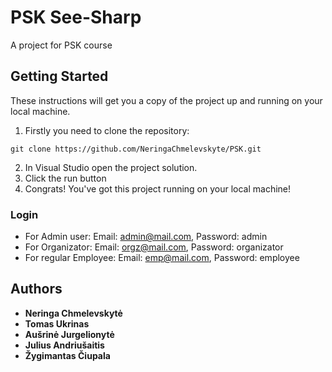 # PSK See-Sharp 
A project for PSK course

## Getting Started
These instructions will get you a copy of the project up and running on your local machine.

1. Firstly you need to clone the repository:
```
git clone https://github.com/NeringaChmelevskyte/PSK.git
```
2. In Visual Studio open the project solution.
3. Click the run button
4. Congrats! You've got this project running on your local machine!

### Login
* For Admin user:
  Email: admin@mail.com, Password: admin
* For Organizator:
  Email: orgz@mail.com, Password: organizator
* For regular Employee:
  Email: emp@mail.com, Password: employee
  
## Authors

* **Neringa Chmelevskytė** 
* **Tomas Ukrinas** 
* **Aušrinė Jurgelionytė** 
* **Julius Andriušaitis** 
* **Žygimantas Čiupala** 






